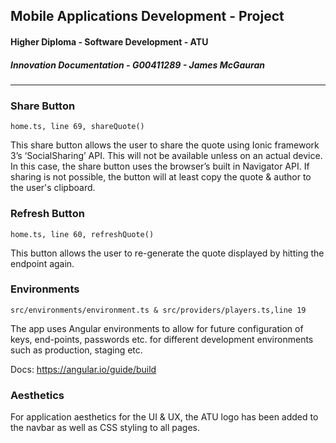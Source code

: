 ## Mobile Applications Development - Project
#### Higher Diploma - Software Development - ATU
##### Innovation Documentation - G00411289 - James McGauran
***
### Share Button 
```home.ts, line 69, shareQuote()```

This share button allows the user to share the quote using Ionic framework 3’s ‘SocialSharing’ API. This will not be available unless on an actual device. In this case, the share button uses the browser’s built in Navigator API. If sharing is not possible, the button will at least copy the quote & author to the user's clipboard. 

### Refresh Button
```home.ts, line 60, refreshQuote()```

This button allows the user to re-generate the quote displayed by hitting the endpoint again.

### Environments
```src/environments/environment.ts & src/providers/players.ts,line 19```

The app uses Angular environments to allow for future configuration of keys, end-points, passwords etc. for different development environments such as production, staging etc. 

Docs: https://angular.io/guide/build
### Aesthetics
For application aesthetics for the UI & UX, the ATU logo has been added to the navbar as well as CSS styling to all pages. 
